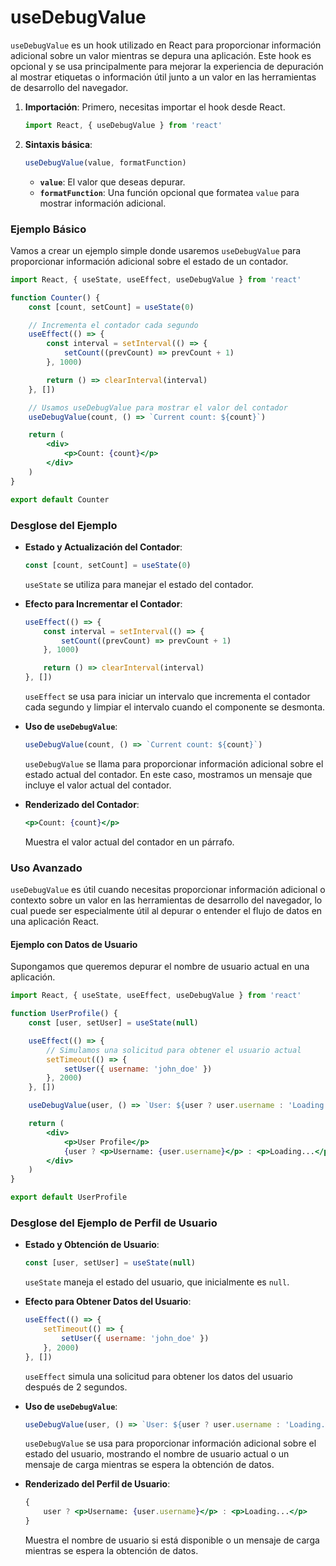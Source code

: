# useDebugValue

`useDebugValue` es un hook utilizado en React para proporcionar información adicional sobre un valor mientras se depura una aplicación. Este hook es opcional y se usa principalmente para mejorar la experiencia de depuración al mostrar etiquetas o información útil junto a un valor en las herramientas de desarrollo del navegador.

1. **Importación**: Primero, necesitas importar el hook desde React.

    ```jsx
    import React, { useDebugValue } from 'react'
    ```

2. **Sintaxis básica**:
    ```jsx
    useDebugValue(value, formatFunction)
    ```
    - **`value`**: El valor que deseas depurar.
    - **`formatFunction`**: Una función opcional que formatea `value` para mostrar información adicional.

### Ejemplo Básico

Vamos a crear un ejemplo simple donde usaremos `useDebugValue` para proporcionar información adicional sobre el estado de un contador.

```jsx
import React, { useState, useEffect, useDebugValue } from 'react'

function Counter() {
    const [count, setCount] = useState(0)

    // Incrementa el contador cada segundo
    useEffect(() => {
        const interval = setInterval(() => {
            setCount((prevCount) => prevCount + 1)
        }, 1000)

        return () => clearInterval(interval)
    }, [])

    // Usamos useDebugValue para mostrar el valor del contador
    useDebugValue(count, () => `Current count: ${count}`)

    return (
        <div>
            <p>Count: {count}</p>
        </div>
    )
}

export default Counter
```

### Desglose del Ejemplo

-   **Estado y Actualización del Contador**:

    ```jsx
    const [count, setCount] = useState(0)
    ```

    `useState` se utiliza para manejar el estado del contador.

-   **Efecto para Incrementar el Contador**:

    ```jsx
    useEffect(() => {
        const interval = setInterval(() => {
            setCount((prevCount) => prevCount + 1)
        }, 1000)

        return () => clearInterval(interval)
    }, [])
    ```

    `useEffect` se usa para iniciar un intervalo que incrementa el contador cada segundo y limpiar el intervalo cuando el componente se desmonta.

-   **Uso de `useDebugValue`**:

    ```jsx
    useDebugValue(count, () => `Current count: ${count}`)
    ```

    `useDebugValue` se llama para proporcionar información adicional sobre el estado actual del contador. En este caso, mostramos un mensaje que incluye el valor actual del contador.

-   **Renderizado del Contador**:
    ```jsx
    <p>Count: {count}</p>
    ```
    Muestra el valor actual del contador en un párrafo.

### Uso Avanzado

`useDebugValue` es útil cuando necesitas proporcionar información adicional o contexto sobre un valor en las herramientas de desarrollo del navegador, lo cual puede ser especialmente útil al depurar o entender el flujo de datos en una aplicación React.

#### Ejemplo con Datos de Usuario

Supongamos que queremos depurar el nombre de usuario actual en una aplicación.

```jsx
import React, { useState, useEffect, useDebugValue } from 'react'

function UserProfile() {
    const [user, setUser] = useState(null)

    useEffect(() => {
        // Simulamos una solicitud para obtener el usuario actual
        setTimeout(() => {
            setUser({ username: 'john_doe' })
        }, 2000)
    }, [])

    useDebugValue(user, () => `User: ${user ? user.username : 'Loading...'}`)

    return (
        <div>
            <p>User Profile</p>
            {user ? <p>Username: {user.username}</p> : <p>Loading...</p>}
        </div>
    )
}

export default UserProfile
```

### Desglose del Ejemplo de Perfil de Usuario

-   **Estado y Obtención de Usuario**:

    ```jsx
    const [user, setUser] = useState(null)
    ```

    `useState` maneja el estado del usuario, que inicialmente es `null`.

-   **Efecto para Obtener Datos del Usuario**:

    ```jsx
    useEffect(() => {
        setTimeout(() => {
            setUser({ username: 'john_doe' })
        }, 2000)
    }, [])
    ```

    `useEffect` simula una solicitud para obtener los datos del usuario después de 2 segundos.

-   **Uso de `useDebugValue`**:

    ```jsx
    useDebugValue(user, () => `User: ${user ? user.username : 'Loading...'}`)
    ```

    `useDebugValue` se usa para proporcionar información adicional sobre el estado del usuario, mostrando el nombre de usuario actual o un mensaje de carga mientras se espera la obtención de datos.

-   **Renderizado del Perfil de Usuario**:
    ```jsx
    {
        user ? <p>Username: {user.username}</p> : <p>Loading...</p>
    }
    ```
    Muestra el nombre de usuario si está disponible o un mensaje de carga mientras se espera la obtención de datos.
